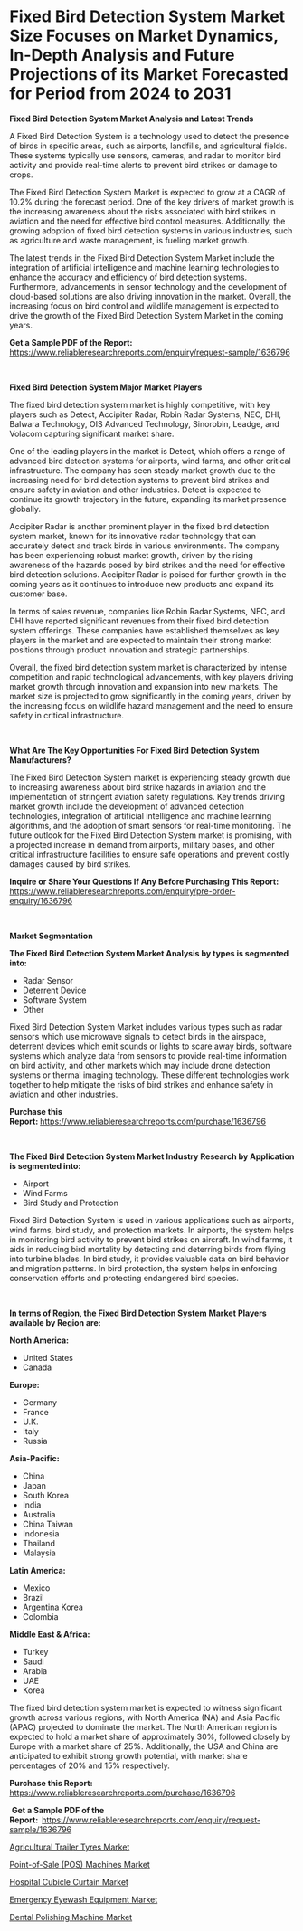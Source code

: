 <p><h1>Fixed Bird Detection System Market Size Focuses on Market Dynamics, In-Depth Analysis and Future Projections of its Market Forecasted for Period from 2024 to 2031</h1></p><p><strong>Fixed Bird Detection System Market Analysis and Latest Trends</strong></p>
<p><p>A Fixed Bird Detection System is a technology used to detect the presence of birds in specific areas, such as airports, landfills, and agricultural fields. These systems typically use sensors, cameras, and radar to monitor bird activity and provide real-time alerts to prevent bird strikes or damage to crops.</p><p>The Fixed Bird Detection System Market is expected to grow at a CAGR of 10.2% during the forecast period. One of the key drivers of market growth is the increasing awareness about the risks associated with bird strikes in aviation and the need for effective bird control measures. Additionally, the growing adoption of fixed bird detection systems in various industries, such as agriculture and waste management, is fueling market growth.</p><p>The latest trends in the Fixed Bird Detection System Market include the integration of artificial intelligence and machine learning technologies to enhance the accuracy and efficiency of bird detection systems. Furthermore, advancements in sensor technology and the development of cloud-based solutions are also driving innovation in the market. Overall, the increasing focus on bird control and wildlife management is expected to drive the growth of the Fixed Bird Detection System Market in the coming years.</p></p>
<p><strong>Get a Sample PDF of the Report:&nbsp;</strong> <a href="https://www.reliableresearchreports.com/enquiry/request-sample/1636796">https://www.reliableresearchreports.com/enquiry/request-sample/1636796</a></p>
<p>&nbsp;</p>
<p><strong>Fixed Bird Detection System Major Market Players</strong></p>
<p><p>The fixed bird detection system market is highly competitive, with key players such as Detect, Accipiter Radar, Robin Radar Systems, NEC, DHI, Balwara Technology, OIS Advanced Technology, Sinorobin, Leadge, and Volacom capturing significant market share. </p><p>One of the leading players in the market is Detect, which offers a range of advanced bird detection systems for airports, wind farms, and other critical infrastructure. The company has seen steady market growth due to the increasing need for bird detection systems to prevent bird strikes and ensure safety in aviation and other industries. Detect is expected to continue its growth trajectory in the future, expanding its market presence globally.</p><p>Accipiter Radar is another prominent player in the fixed bird detection system market, known for its innovative radar technology that can accurately detect and track birds in various environments. The company has been experiencing robust market growth, driven by the rising awareness of the hazards posed by bird strikes and the need for effective bird detection solutions. Accipiter Radar is poised for further growth in the coming years as it continues to introduce new products and expand its customer base.</p><p>In terms of sales revenue, companies like Robin Radar Systems, NEC, and DHI have reported significant revenues from their fixed bird detection system offerings. These companies have established themselves as key players in the market and are expected to maintain their strong market positions through product innovation and strategic partnerships.</p><p>Overall, the fixed bird detection system market is characterized by intense competition and rapid technological advancements, with key players driving market growth through innovation and expansion into new markets. The market size is projected to grow significantly in the coming years, driven by the increasing focus on wildlife hazard management and the need to ensure safety in critical infrastructure.</p></p>
<p>&nbsp;</p>
<p><strong>What Are The Key Opportunities For Fixed Bird Detection System Manufacturers?</strong></p>
<p><p>The Fixed Bird Detection System market is experiencing steady growth due to increasing awareness about bird strike hazards in aviation and the implementation of stringent aviation safety regulations. Key trends driving market growth include the development of advanced detection technologies, integration of artificial intelligence and machine learning algorithms, and the adoption of smart sensors for real-time monitoring. The future outlook for the Fixed Bird Detection System market is promising, with a projected increase in demand from airports, military bases, and other critical infrastructure facilities to ensure safe operations and prevent costly damages caused by bird strikes.</p></p>
<p><strong>Inquire or Share Your Questions If Any Before Purchasing This Report:</strong> <a href="https://www.reliableresearchreports.com/enquiry/pre-order-enquiry/1636796">https://www.reliableresearchreports.com/enquiry/pre-order-enquiry/1636796</a></p>
<p>&nbsp;</p>
<p><strong>Market Segmentation</strong></p>
<p><strong>The Fixed Bird Detection System Market Analysis by types is segmented into:</strong></p>
<p><ul><li>Radar Sensor</li><li>Deterrent Device</li><li>Software System</li><li>Other</li></ul></p>
<p><p>Fixed Bird Detection System Market includes various types such as radar sensors which use microwave signals to detect birds in the airspace, deterrent devices which emit sounds or lights to scare away birds, software systems which analyze data from sensors to provide real-time information on bird activity, and other markets which may include drone detection systems or thermal imaging technology. These different technologies work together to help mitigate the risks of bird strikes and enhance safety in aviation and other industries.</p></p>
<p><strong>Purchase this Report:&nbsp;</strong><a href="https://www.reliableresearchreports.com/purchase/1636796">https://www.reliableresearchreports.com/purchase/1636796</a></p>
<p>&nbsp;</p>
<p><strong>The Fixed Bird Detection System Market Industry Research by Application is segmented into:</strong></p>
<p><ul><li>Airport</li><li>Wind Farms</li><li>Bird Study and Protection</li></ul></p>
<p><p>Fixed Bird Detection System is used in various applications such as airports, wind farms, bird study, and protection markets. In airports, the system helps in monitoring bird activity to prevent bird strikes on aircraft. In wind farms, it aids in reducing bird mortality by detecting and deterring birds from flying into turbine blades. In bird study, it provides valuable data on bird behavior and migration patterns. In bird protection, the system helps in enforcing conservation efforts and protecting endangered bird species.</p></p>
<p>&nbsp;</p>
<p><strong>In terms of Region, the Fixed Bird Detection System Market Players available by Region are:</strong></p>
<p>
    <p> <strong> North America: </strong>
        <ul>
            <li>United States</li>
            <li>Canada</li>
        </ul>
        </p> 
    <p> <strong> Europe: </strong>
        <ul>
            <li>Germany</li>
            <li>France</li>
            <li>U.K.</li>
            <li>Italy</li>
            <li>Russia</li>
        </ul>
        </p> 
    <p> <strong> Asia-Pacific: </strong>
        <ul>
            <li>China</li>
            <li>Japan</li>
            <li>South Korea</li>
            <li>India</li>
            <li>Australia</li>
            <li>China Taiwan</li>
            <li>Indonesia</li>
            <li>Thailand</li>
            <li>Malaysia</li>
        </ul>
        </p> 
    <p> <strong> Latin America: </strong>
        <ul>
            <li>Mexico</li>
            <li>Brazil</li>
            <li>Argentina Korea</li>
            <li>Colombia</li>
        </ul>
        </p> 
    <p> <strong> Middle East & Africa: </strong>
        <ul>
            <li>Turkey</li>
            <li>Saudi</li>
            <li>Arabia</li>
            <li>UAE</li>
            <li>Korea</li>
        </ul>
    </p>
    </p>
<p><p>The fixed bird detection system market is expected to witness significant growth across various regions, with North America (NA) and Asia Pacific (APAC) projected to dominate the market. The North American region is expected to hold a market share of approximately 30%, followed closely by Europe with a market share of 25%. Additionally, the USA and China are anticipated to exhibit strong growth potential, with market share percentages of 20% and 15% respectively.</p></p>
<p><strong>Purchase this Report: </strong><a href="https://www.reliableresearchreports.com/purchase/1636796">https://www.reliableresearchreports.com/purchase/1636796</a></p>
<p>&nbsp;<strong>Get a Sample PDF of the Report:&nbsp;&nbsp;</strong><a href="https://www.reliableresearchreports.com/enquiry/request-sample/1636796">https://www.reliableresearchreports.com/enquiry/request-sample/1636796</a></p>
<p><strong></strong></p>
<p><p><a href="https://github.com/CliffMedina6/Market-Research-Report-List-3/blob/main/agricultural-trailer-tyres-market.md">Agricultural Trailer Tyres Market</a></p><p><a href="https://github.com/provorikovar/Market-Research-Report-List-3/blob/main/point-of-sale-pos-machines-market.md">Point-of-Sale (POS) Machines Market</a></p><p><a href="https://medium.com/p/7e5df662f042/edit">Hospital Cubicle Curtain Market</a></p><p><a href="https://medium.com/p/37e5f4272806/edit">Emergency Eyewash Equipment Market</a></p><p><a href="https://medium.com/p/e34b684f3139/edit">Dental Polishing Machine Market</a></p></p>